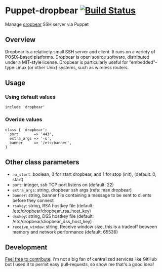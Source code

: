 # Puppet-dropbear [![Build Status](https://travis-ci.org/sbadia/puppet-dropbear.png)](https://travis-ci.org/sbadia/puppet-gitlab)

Manage [dropbear](https://matt.ucc.asn.au/dropbear/dropbear.html) SSH server via Puppet

## Overview

Dropbear is a relatively small SSH server and client. It runs on a variety of POSIX-based platforms. Dropbear is open source software, distributed under a MIT-style license. Dropbear is particularly useful for "embedded"-type Linux (or other Unix) systems, such as wireless routers.

## Usage

### Using default values

    include 'dropbear'

### Overide values

    class { 'dropbear':
      port       => '443',
      extra_args => '-s',
      banner     => '/etc/banner',
    }

## Other class parameters

* `no_start`: boolean, 0 for start dropbear, and 1 for stop (init), (default: 0, start)
* `port`: integer, ssh TCP port listens on (default: 22)
* `extra_args`: string, dropbear ssh args (refs: man dropbear)
* `banner`: string, banner file containing a message to be sent to clients before they connect
* `rsakey`: string, RSA hostkey file (default: /etc/dropbear/dropbear\_rsa\_host\_key)
* `dsskey`: string, DSS hostkey file (default: /etc/dropbear/dropbear\_dss\_host\_key)
* `receive_window`: string, Receive window size, this is a tradeoff between memory and network performance (default: 65536)

## Development

[Feel free to contribute](https://github.com/sbadia/puppet-dropbear/). I'm not a big fan of centralized services like GitHub but I used it to permit easy pull-requests, so show me that's a good idea!
